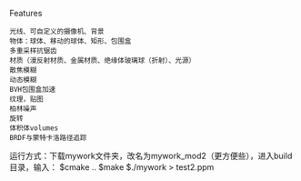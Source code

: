 

Features

    光线、可自定义的摄像机、背景
    物体：球体、移动的球体、矩形、包围盒    
    多重采样抗锯齿    
    材质（漫反射材质、金属材质、绝缘体玻璃球（折射）、光源）
    散焦模糊
    动态模糊
    BVH包围盒加速
    纹理，贴图
    柏林噪声
    旋转
    体积体volumes
    BRDF与蒙特卡洛路径追踪
    
运行方式：下载mywork文件夹，改名为mywork_mod2（更方便些），进入build目录，输入：
$cmake ..
$make
$./mywork > test2.ppm
